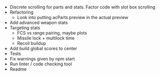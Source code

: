 * Discrete scrolling for parts and stats. Factor code with slot box scrolling
* Refactoring
	* Look into putting acParts.preview in the actual preview
* Add advanced weapon stats
* Targeting stats
	* FCS vs range pairing, maybe plots
	* Missile lock + multilock time
	* Recoil buildup
* Add build global scores to center
* Tests
* Fix warnings given by npm start
* Run linter / code checking tool
* Readme